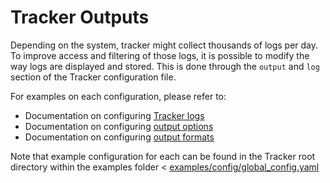 # Tracker Outputs

Depending on the system, tracker might collect thousands of logs per day. To improve access and filtering of those logs, it is possible to modify the way logs are displayed and stored. This is done through the `output` and `log` section of the Tracker configuration file. 

For examples on each configuration, please refer to:
* Documentation on configuring [Tracker logs](./logging.md)
* Documentation on configuring [output options](./output-options.md)
* Documentation on configuring [output formats](./output-formats.md)

Note that example configuration for each can be found in the Tracker root directory within the examples folder < [examples/config/global_config.yaml](https://github.com/khulnasoft/tracker/tree/main/examples/config)